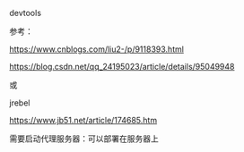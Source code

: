 devtools

参考：

https://www.cnblogs.com/liu2-/p/9118393.html

https://blog.csdn.net/qq_24195023/article/details/95049948

或

jrebel

https://www.jb51.net/article/174685.htm

需要启动代理服务器：可以部署在服务器上